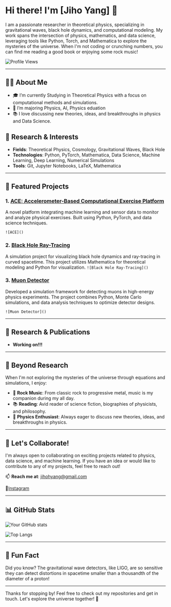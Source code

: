 # Hi there! I'm [Jiho Yang] 👋

I am a passionate researcher in theoretical physics, specializing in gravitational waves, black hole dynamics, and computational modeling. My work spans the intersection of physics, mathematics, and data science, leveraging tools like Python, Torch, and Mathematica to explore the mysteries of the universe. When I'm not coding or crunching numbers, you can find me reading a good book or enjoying some rock music!

![Profile Views](https://github.com/Productitivity)

---

## 🧑‍🔬 About Me

- 🎓 I’m currently Studying in Theoretical Physics with a focus on computational methods and simulations.
- 🌱 I’m majoring Physics, AI, Physics eduation
- 📚 I love discussing new theories, ideas, and breakthroughs in physics and Data Science.

## 🔬 Research & Interests

- **Fields**: Theoretical Physics, Cosmology,  Gravitational Waves, Black Hole
- **Technologies**: Python, PyTorch, Mathematica, Data Science, Machine Learning, Deep Learning, Numerical Simulations
- **Tools**: Git, Jupyter Notebooks, LaTeX, Mathematica

---

## 🚀 Featured Projects

### 1. [ACE: Accelerometer-Based Computational Exercise Platform](https://github.com/Productitivity/ACE)
A novel platform integrating machine learning and sensor data to monitor and analyze physical exercises. Built using Python, PyTorch, and data science techniques.

`![ACE]()`

### 2. [Black Hole Ray-Tracing](https://github.com/Productitivity/BlackHoleRayTracing)
A simulation project for visualizing black hole dynamics and ray-tracing in curved spacetime. This project utilizes Mathematica for theoretical modeling and Python for visualization.
`
![Black Hole Ray-Tracing]()
`
### 3. [Muon Detector](https://github.com/Productitivity/MuonDetector)
Developed a simulation framework for detecting muons in high-energy physics experiments. The project combines Python, Monte Carlo simulations, and data analysis techniques to optimize detector designs.

`![Muon Detector]()`

---

## 📄 Research & Publications
- **Working on!!!**
<!--
- **[Title of Paper 1](https://linktopaper1.com)**: Journal Name, Year.
- **[Title of Paper 2](https://linktopaper2.com)**: Conference Name, Year.
- **[Title of Paper 3](https://linktopaper3.com)**: Journal Name, Year.
-->
---

## 🎸 Beyond Research

When I'm not exploring the mysteries of the universe through equations and simulations, I enjoy:

- 🎵 **Rock Music**: From classic rock to progressive metal, music is my companion during my all day.
- 📚 **Reading**: Avid reader of science fiction, biographies of physicists, and philosophy.
- 🔭 **Physics Enthusiast**: Always eager to discuss new theories, ideas, and breakthroughs in physics.

---

## 🤝 Let's Collaborate!

I'm always open to collaborating on exciting projects related to physics, data science, and machine learning. If you have an idea or would like to contribute to any of my projects, feel free to reach out!

📫 **Reach me at**: [jihohyang@gmail.com](jihohyang@gmail.com)

🌟[Instagram](https://www.instagram.com/physiker__/)
<!--
[![LinkedIn](https://img.shields.io/badge/LinkedIn-Connect-blue)](https://www.linkedin.com/in/yourprofile)
[![ResearchGate](https://img.shields.io/badge/ResearchGate-Follow-brightgreen)](https://www.researchgate.net/profile/yourprofile)
-->
---

## 📊 GitHub Stats

![Your GitHub stats](https://github-readme-stats.vercel.app/api?username=Productitivity&show_icons=true&theme=radical)

![Top Langs](https://github-readme-stats.vercel.app/api/top-langs/?username=Productitivity&layout=compact&theme=radical)

---

## 🌟 Fun Fact

Did you know? The gravitational wave detectors, like LIGO, are so sensitive they can detect distortions in spacetime smaller than a thousandth of the diameter of a proton!

---

Thanks for stopping by! Feel free to check out my repositories and get in touch. Let's explore the universe together! 🌌

